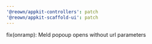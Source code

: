 ```yaml
---
'@reown/appkit-controllers': patch
'@reown/appkit-scaffold-ui': patch
---
```


fix(onramp): Meld popoup opens without url parameters
